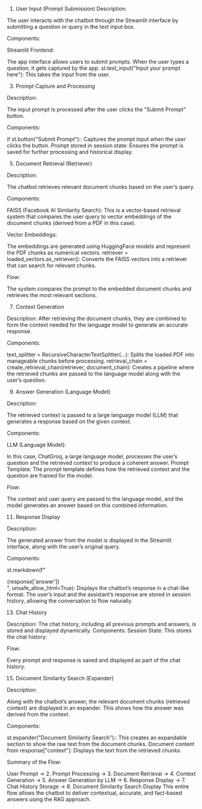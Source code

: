 1. User Input (Prompt Submission)
Description:

 The user interacts with the chatbot through the Streamlit interface by submitting a question or query in the text input box.

 
Components:


Streamlit Frontend:

The app interface allows users to submit prompts. When the user types a question, it gets captured by the app.
st.text_input("Input your prompt here"): This takes the input from the user.


3. Prompt Capture and Processing

   
Description:

The input prompt is processed after the user clicks the "Submit Prompt" button.


Components:


if st.button("Submit Prompt"):: Captures the prompt input when the user clicks the button.
Prompt stored in session state: Ensures the prompt is saved for further processing and historical display.


5. Document Retrieval (Retriever)

   
Description:

The chatbot retrieves relevant document chunks based on the user’s query.


Components:


FAISS (Facebook AI Similarity Search): This is a vector-based retrieval system that compares the user query to vector embeddings of the document chunks (derived from a PDF in this case).

Vector Embeddings:

The embeddings are generated using HuggingFace models and represent the PDF chunks as numerical vectors.
retriever = loaded_vectors.as_retriever(): Converts the FAISS vectors into a retriever that can search for relevant chunks.


Flow:


The system compares the prompt to the embedded document chunks and retrieves the most relevant sections.


7. Context Generation

   
Description: After retrieving the document chunks, they are combined to form the context needed for the language model to generate an accurate response.


Components:


text_splitter = RecursiveCharacterTextSplitter(...): Splits the loaded PDF into manageable chunks before processing.
retrieval_chain = create_retrieval_chain(retriever, document_chain): Creates a pipeline where the retrieved chunks are passed to the language model along with the user’s question.

9. Answer Generation (Language Model)

    
Description:

The retrieved context is passed to a large language model (LLM) that generates a response based on the given context.


Components:


LLM (Language Model): 

In this case, ChatGroq, a large language model, processes the user’s question and the retrieved context to produce a coherent answer.
Prompt Template: The prompt template defines how the retrieved context and the question are framed for the model. 


Flow:


The context and user query are passed to the language model, and the model generates an answer based on this combined information.


11. Response Display

    
Description:

The generated answer from the model is displayed in the Streamlit interface, along with the user’s original query.


Components:


st.markdown(f"<div class='chat-message assistant'>{response['answer']}</div>", unsafe_allow_html=True): Displays the chatbot’s response in a chat-like format.
The user’s input and the assistant’s response are stored in session history, allowing the conversation to flow naturally.


13. Chat History

    
Description: The chat history, including all previous prompts and answers, is stored and displayed dynamically.
Components:
Session State: This stores the chat history:



Flow:


Every prompt and response is saved and displayed as part of the chat history.


15. Document Similarity Search (Expander)

    
Description:

Along with the chatbot’s answer, the relevant document chunks (retrieved context) are displayed in an expander. This shows how the answer was derived from the context.


Components:


st.expander("Document Similarity Search"):: This creates an expandable section to show the raw text from the document chunks.
Document content from response["context"]: Displays the text from the retrieved chunks.


Summary of the Flow:


User Prompt → 2. Prompt Processing → 3. Document Retrieval → 4. Context Generation → 5. Answer Generation by LLM → 6. Response Display → 7. Chat History Storage → 8. Document Similarity Search Display
This entire flow allows the chatbot to deliver contextual, accurate, and fact-based answers using the RAG approach.
